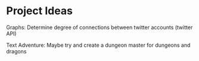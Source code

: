 # Project Ideas

Graphs:
Determine degree of connections between twitter accounts (twitter API)

Text Adventure:
Maybe try and create a dungeon master for dungeons and dragons

